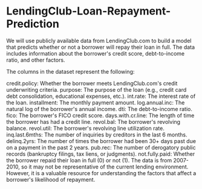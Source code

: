# LendingClub-Loan-Repayment-Prediction
We will use publicly available data from LendingClub.com to build a model that predicts whether or not a borrower will repay their loan in full. The data includes information about the borrower's credit score, debt-to-income ratio, and other factors.

The columns in the dataset represent the following:

credit.policy: Whether the borrower meets LendingClub.com's credit underwriting criteria.
purpose: The purpose of the loan (e.g., credit card debt consolidation, educational expenses, etc.).
int.rate: The interest rate of the loan.
installment: The monthly payment amount.
log.annual.inc: The natural log of the borrower's annual income.
dti: The debt-to-income ratio.
fico: The borrower's FICO credit score.
days.with.cr.line: The length of time the borrower has had a credit line.
revol.bal: The borrower's revolving balance.
revol.util: The borrower's revolving line utilization rate.
inq.last.6mths: The number of inquiries by creditors in the last 6 months.
delinq.2yrs: The number of times the borrower had been 30+ days past due on a payment in the past 2 years.
pub.rec: The number of derogatory public records (bankruptcy filings, tax liens, or judgments).
not.fully.paid: Whether the borrower repaid their loan in full (0) or not (1).
The data is from 2007-2010, so it may not be representative of the current lending environment. However, it is a valuable resource for understanding the factors that affect a borrower's likelihood of repayment.
